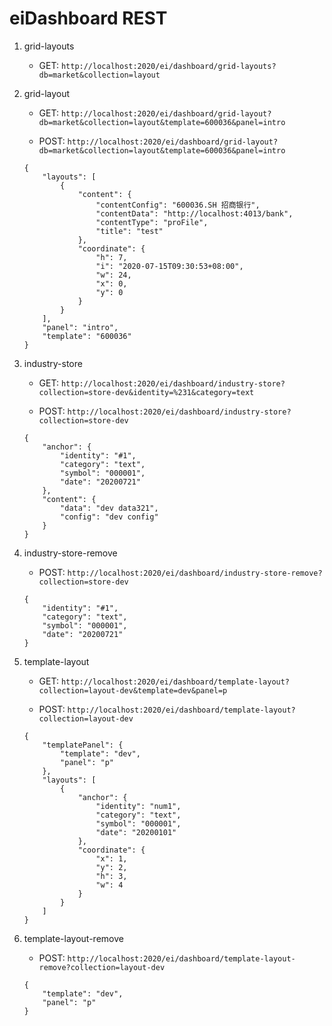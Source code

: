 # eiDashboard REST

1. grid-layouts

    - GET: `http://localhost:2020/ei/dashboard/grid-layouts?db=market&collection=layout`

2. grid-layout

    - GET: `http://localhost:2020/ei/dashboard/grid-layout?db=market&collection=layout&template=600036&panel=intro`
    
    - POST: `http://localhost:2020/ei/dashboard/grid-layout?db=market&collection=layout&template=600036&panel=intro`
    ```
    {
        "layouts": [
            {
                "content": {
                    "contentConfig": "600036.SH 招商银行",
                    "contentData": "http://localhost:4013/bank",
                    "contentType": "proFile",
                    "title": "test"
                },
                "coordinate": {
                    "h": 7,
                    "i": "2020-07-15T09:30:53+08:00",
                    "w": 24,
                    "x": 0,
                    "y": 0
                }
            }
        ],
        "panel": "intro",
        "template": "600036"
    }
    ```

3. industry-store

    - GET: `http://localhost:2020/ei/dashboard/industry-store?collection=store-dev&identity=%231&category=text`
    
    - POST: `http://localhost:2020/ei/dashboard/industry-store?collection=store-dev`
    ```
    {
        "anchor": {
            "identity": "#1",
            "category": "text",
            "symbol": "000001",
            "date": "20200721"
        },
        "content": {
            "data": "dev data321",
            "config": "dev config"
        }
    }
    ```

4. industry-store-remove

    - POST: `http://localhost:2020/ei/dashboard/industry-store-remove?collection=store-dev`
    ```
    {
        "identity": "#1",
        "category": "text",
        "symbol": "000001",
        "date": "20200721"
    }
    ```

5. template-layout

    - GET: `http://localhost:2020/ei/dashboard/template-layout?collection=layout-dev&template=dev&panel=p`
    
    - POST: `http://localhost:2020/ei/dashboard/template-layout?collection=layout-dev`
    ```
    {
        "templatePanel": {
            "template": "dev",
            "panel": "p"
        },
        "layouts": [
            {
                "anchor": {
                    "identity": "num1",
                    "category": "text",
                    "symbol": "000001",
                    "date": "20200101"
                },
                "coordinate": {
                    "x": 1,
                    "y": 2,
                    "h": 3,
                    "w": 4
                }
            }
        ]
    }
    ```

6. template-layout-remove

    - POST: `http://localhost:2020/ei/dashboard/template-layout-remove?collection=layout-dev`
    ```
    {
        "template": "dev",
        "panel": "p"
    }
    ```
